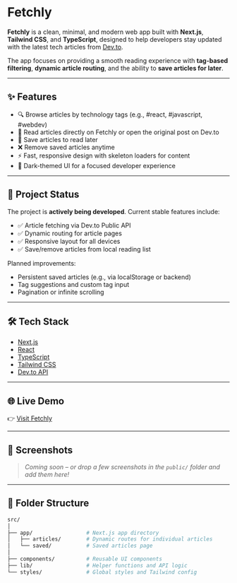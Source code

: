 # Fetchly

**Fetchly** is a clean, minimal, and modern web app built with **Next.js**, **Tailwind CSS**, and **TypeScript**, designed to help developers stay updated with the latest tech articles from [Dev.to](https://dev.to/).

The app focuses on providing a smooth reading experience with **tag-based filtering**, **dynamic article routing**, and the ability to **save articles for later**.

---

## ✨ Features

- 🔍 Browse articles by technology tags (e.g., #react, #javascript, #webdev)
- 📄 Read articles directly on Fetchly or open the original post on Dev.to
- 💾 Save articles to read later
- ❌ Remove saved articles anytime
- ⚡️ Fast, responsive design with skeleton loaders for content
- 🌙 Dark-themed UI for a focused developer experience

---

## 🚧 Project Status

The project is **actively being developed**. Current stable features include:

- ✅ Article fetching via Dev.to Public API
- ✅ Dynamic routing for article pages
- ✅ Responsive layout for all devices
- ✅ Save/remove articles from local reading list

Planned improvements:
- Persistent saved articles (e.g., via localStorage or backend)
- Tag suggestions and custom tag input
- Pagination or infinite scrolling

---

## 🛠 Tech Stack

- [Next.js](https://nextjs.org/)
- [React](https://react.dev/)
- [TypeScript](https://www.typescriptlang.org/)
- [Tailwind CSS](https://tailwindcss.com/)
- [Dev.to API](https://docs.dev.to/api/)

---

## 🌐 Live Demo

👉 [Visit Fetchly](https://fetchlynews.netlify.app/)

---

## 📸 Screenshots

> *Coming soon – or drop a few screenshots in the `public/` folder and add them here!*

---

## 📂 Folder Structure

```bash
src/
│
├── app/                 # Next.js app directory
│   ├── articles/        # Dynamic routes for individual articles
│   └── saved/           # Saved articles page
│
├── components/          # Reusable UI components
├── lib/                 # Helper functions and API logic
└── styles/              # Global styles and Tailwind config
